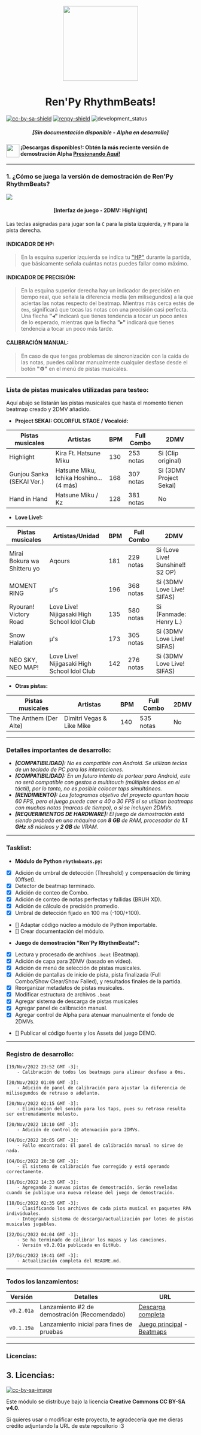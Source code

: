 [cc-by-sa]: http://creativecommons.org/licenses/by-sa/4.0/
[renpy]: https://renpy.org/

[cc-by-sa-image]: https://licensebuttons.net/l/by-sa/4.0/88x31.png
[cc-by-sa-shield]: https://img.shields.io/badge/Licencia-CC--BY--SA%204.0-brightgreen
[renpy-shield]: https://img.shields.io/badge/Motor%20Gráfico-Ren'Py-red
[development_status]: https://img.shields.io/badge/Fase%20de%20desarrollo-Alpha-blue

<p align="center">
  <img width="200" height="200" src="https://user-images.githubusercontent.com/77955772/208582867-fe267999-3f6c-448f-ae78-26b14ced10ac.png">
</p>

<h1 align = "center"> Ren'Py RhythmBeats! </h1>

[![cc-by-sa-shield]][cc-by-sa] [![renpy-shield]][renpy] ![development_status]

<h5 align = "center">
    <i>[Sin documentación disponible - Alpha en desarrollo]</i>
</h5>

<img align="left" width="35" height="35" src="https://user-images.githubusercontent.com/77955772/195962734-6a3e86be-c5c5-475f-8980-815819b07dfa.png"></img>
#### ¡Descargas disponibles!: Obtén la más reciente versión de demostración Alpha [Presionando Aquí!](https://github.com/CharlieFuu69/RenPy_RhythmBeats/releases/tag/v0.2.01a)

---
### 1. ¿Cómo se juega la versión de demostración de Ren'Py RhythmBeats?

<img align="center" src="https://user-images.githubusercontent.com/77955772/209073140-0bbd0583-4c06-47c4-a768-b42c4b7e660a.png"></img>
<h4 align = "center"> [Interfaz de juego - 2DMV: Highlight] </h4>

Las teclas asignadas para jugar son la `C` para la pista izquierda, y `M` para la pista derecha.

#### INDICADOR DE HP:
> En la esquina superior izquierda se indica tu <ins>**"HP"**</ins> durante la partida, que básicamente señala cuántas notas puedes fallar como máximo.

#### INDICADOR DE PRECISIÓN:
> En la esquina superior derecha hay un indicador de precisión en tiempo real, que señala la diferencia media (en milisegundos) a la que aciertas las notas respecto del beatmap. Mientras más cerca estés de `0ms`, significará que tocas las notas con una precisión casi perfecta.
> Una flecha **"◂"** indicará que tienes tendencia a tocar un poco antes de lo esperado, mientras que la flecha **"▸"** indicará que tienes tendencia a tocar un poco más tarde.

#### CALIBRACIÓN MANUAL:
> En caso de que tengas problemas de sincronización con la caída de las notas, puedes calibrar manualmente cualquier desfase desde el botón **"⚙"** en el menú de pistas musicales.

---
### Lista de pistas musicales utilizadas para testeo:

Aquí abajo se listarán las pistas musicales que hasta el momento tienen beatmap creado y 2DMV añadido.

* **Project SEKAI: COLORFUL STAGE / Vocaloid:**

|Pistas musicales|Artistas|BPM|Full Combo|2DMV|
|---|---|---|---|---|
|Highlight|Kira Ft. Hatsune Miku|130|253 notas|Si (Clip original)|
|Gunjou Sanka (SEKAI Ver.)|Hatsune Miku, Ichika Hoshino... (4 más)|168|307 notas|Si (3DMV Project Sekai)|
|Hand in Hand|Hatsune Miku / Kz|128|381 notas|No|


* **Love Live!:**

|Pistas musicales|Artistas/Unidad|BPM|Full Combo|2DMV|
|---|---|---|---|---|
|Mirai Bokura wa Shitteru yo|Aqours|181|229 notas|Si (Love Live! Sunshine!! S2 OP)|
|MOMENT RING|μ's|196|368 notas|Si (3DMV Love Live! SIFAS)|
|Ryouran! Victory Road|Love Live! Nijigasaki High School Idol Club|135|580 notas|Si (Fanmade: Henry L.)|
|Snow Halation|μ's|173|305 notas|Si (3DMV Love Live! SIFAS)|
|NEO SKY, NEO MAP!|Love Live! Nijigasaki High School Idol Club|142|276 notas|Si (3DMV Love Live! SIFAS)|

* **Otras pistas:**

|Pistas musicales|Artistas|BPM|Full Combo|2DMV|
|---|---|---|---|---|
|The Anthem (Der Alte)|Dimitri Vegas & Like Mike|140|535 notas|No|

---
### Detalles importantes de desarrollo:
* _**[COMPATIBILIDAD]:** No es compatible con Android. Se utilizan teclas de un teclado de PC para las interacciones._
* _**[COMPATIBILIDAD]:** En un futuro intento de portear para Android, este no será compatible con gestos o multitouch (múltiples dedos en el táctil), por lo tanto, no es posible colocar taps simultáneos._
* _**[RENDIMIENTO]:** Los fotogramas objetivo del proyecto apuntan hacia 60 FPS, pero el juego puede caer a 40 o 30 FPS si se utilizan beatmaps con muchas notas (marcas de tiempo), o si se incluyen 2DMVs._
* _**[REQUERIMIENTOS DE HARDWARE]:** El juego de demostración está siendo probada en una máquina con **8 GB** de RAM, procesador de **1.1 GHz** x8 núcleos y **2 GB** de VRAM._

---
### Tasklist:
* **Módulo de Python `rhythmbeats.py`:**

- [x] Adición de umbral de detección (Threshold) y compensación de timing (Offset).
- [x] Detector de beatmap terminado.
- [x] Adición de conteo de Combo.
- [x] Adición de conteo de notas perfectas y fallidas (BRUH XD).
- [x] Adición de cálculo de precisión promedio.
- [x] Umbral de detección fijado en 100 ms (-100/+100).
- [] Adaptar código núcleo a módulo de Python importable.
- [] Crear documentación del módulo.

* **Juego de demostración "Ren'Py RhythmBeats!":**

- [x] Lectura y procesado de archivos `.beat` (Beatmap).
- [x] Adición de capa para 2DMV (basado en video).
- [x] Adición de menú de selección de pistas musicales.
- [x] Adición de pantallas de inicio de pista, pista finalizada (Full Combo/Show Clear/Show Failed), y resultados finales de la partida.
- [x] Reorganizar metadatos de pistas musicales.
- [x] Modificar estructura de archivos `.beat`
- [x] Agregar sistema de descarga de pistas musicales
- [x] Agregar panel de calibración manual.
- [x] Agregar control de Alpha para atenuar manualmente el fondo de 2DMVs.
- [] Publicar el código fuente y los Assets del juego DEMO.

---
### Registro de desarrollo:
```
[19/Nov/2022 23:52 GMT -3]:
    - Calibración de todos los beatmaps para alinear desfase a 0ms.
    
[20/Nov/2022 01:09 GMT -3]:
    - Adición de panel de calibración para ajustar la diferencia de milisegundos de retraso o adelanto.
    
[20/Nov/2022 02:15 GMT -3]:
    - Eliminación del sonido para los taps, pues su retraso resulta ser extremadamente molesto.
    
[20/Nov/2022 18:10 GMT -3]:
    - Adición de control de atenuación para 2DMVs.
    
[04/Dic/2022 20:05 GMT -3]:
    - Fallo encontrado: El panel de calibración manual no sirve de nada.
    
[04/Dic/2022 20:38 GMT -3]:
    - El sistema de calibración fue corregido y está operando correctamente.
    
[16/Dic/2022 14:33 GMT -3]:
    - Agregando 2 nuevas pistas de demostración. Serán reveladas cuando se publique una nueva release del juego de demostración.
    
[18/Dic/2022 02:35 GMT -3]:
    - Clasificando los archivos de cada pista musical en paquetes RPA individuales.
    - Integrando sistema de descarga/actualización por lotes de pistas musicales jugables.
    
[22/Dic/2022 04:04 GMT -3]:
    - Se ha terminado de calibrar los mapas y las canciones.
    - Versión v0.2.01a publicada en GitHub.
    
[27/Dic/2022 19:41 GMT -3]:
    - Actualización completa del README.md.
```

---
### Todos los lanzamientos:

|Versión|Detalles|URL|
|---|---|---|
|`v0.2.01a`|Lanzamiento #2 de demostración (Recomendado)|[Descarga completa](https://github.com/CharlieFuu69/RenPy_RhythmBeats/releases/tag/v0.2.01a)|
|`v0.1.19a`|Lanzamiento inicial para fines de pruebas| [Juego principal](https://github.com/CharlieFuu69/RenPy_RhythmBeats/releases/download/v0.1.19/Rhythm_Game-1.0-win.zip) - [Beatmaps](https://github.com/CharlieFuu69/RenPy_RhythmBeats/releases/download/v0.1.19/beatmaps.zip)|

---
### Licencias:
## 3. Licencias:
[![cc-by-sa-image]][cc-by-sa]

Este módulo se distribuye bajo la licencia **Creative Commons CC BY-SA v4.0**.

Si quieres usar o modificar este proyecto, te agradecería que me dieras crédito adjuntando la URL de este repositorio :3

